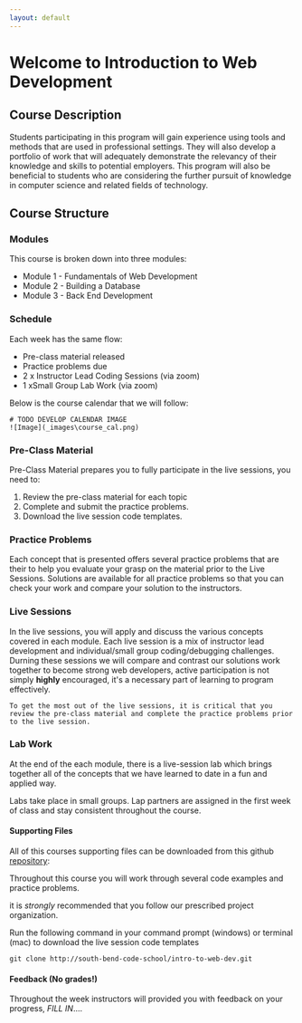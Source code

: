 ```yaml
---
layout: default
---
```

# Welcome to Introduction to Web Development

## Course Description
Students participating in this program will gain experience using tools and methods that are used in professional settings. They will also develop a portfolio of work that will adequately demonstrate the relevancy of their knowledge and skills to potential employers. This program will also be beneficial to students who are considering the further pursuit of knowledge in computer science and related fields of technology.


## Course Structure
### Modules
This course is broken down into three modules:

- Module 1 - Fundamentals of Web Development
- Module 2 - Building a Database 
- Module 3 - Back End Development


### Schedule
Each week has the same flow:
- Pre-class material released
- Practice problems due
- 2 x Instructor Lead Coding Sessions (via zoom)
- 1 xSmall Group Lab Work (via zoom)

Below is the course calendar that we will follow:
```
# TODO DEVELOP CALENDAR IMAGE
![Image](_images\course_cal.png)
```

### Pre-Class Material
Pre-Class Material prepares you to fully participate in the live sessions, you need to:
1. Review the pre-class material for each topic
2. Complete and submit the practice problems.
3. Download the live session code templates.

### Practice Problems
Each concept that is presented offers several practice problems that are their to help you evaluate your grasp on the material prior to the Live Sessions.  Solutions are available for all practice problems so that you can check your work and compare your solution to the instructors.

### Live Sessions
In the live sessions, you will apply and discuss the various concepts covered in each module.  Each live session is a mix of instructor lead development and individual/small group coding/debugging challenges.  Durning these sessions we will compare and contrast our solutions work together to become strong web developers, active participation is not simply **highly** encouraged, it's a necessary part of learning to program effectively.


```
To get the most out of the live sessions, it is critical that you review the pre-class material and complete the practice problems prior to the live session.
```
### Lab Work

At the end of the each module, there is a live-session lab which brings together all of the concepts that we have learned to date in a fun and applied way.

Labs take place in small groups.  Lap partners are assigned in the first week of class and stay consistent throughout the course.

#### Supporting Files
All of this courses supporting files can be downloaded from this github [repository](https://github.com/south-bend-code-school/intro-to-web-dev):

Throughout this course you will work through several code examples and practice problems.  


it is *strongly* recommended that you follow our prescribed project organization.

Run the following command in your command prompt (windows) or terminal (mac) to download the live session code templates

```
git clone http://south-bend-code-school/intro-to-web-dev.git
```

#### Feedback (No grades!)
Throughout the week instructors will provided you with feedback on your progress, *FILL IN*....